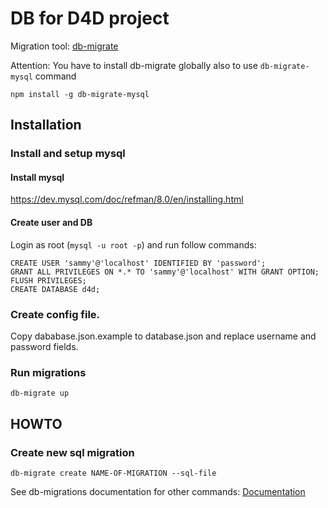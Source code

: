 # DB for D4D project

Migration tool: [db-migrate](https://db-migrate.readthedocs.io/)


Attention:
You have to install db-migrate globally also to use `db-migrate-mysql` command
```
npm install -g db-migrate-mysql
```


## Installation


### Install and setup mysql

#### Install mysql

https://dev.mysql.com/doc/refman/8.0/en/installing.html


#### Create user and DB


Login as root (`mysql -u root -p`) and run follow commands:

```
CREATE USER 'sammy'@'localhost' IDENTIFIED BY 'password';
GRANT ALL PRIVILEGES ON *.* TO 'sammy'@'localhost' WITH GRANT OPTION;
FLUSH PRIVILEGES;
CREATE DATABASE d4d;

```

### Create config file.

Copy dababase.json.example to database.json and replace username and password fields.

### Run migrations

```
db-migrate up
```


## HOWTO


### Create new sql migration


```
db-migrate create NAME-OF-MIGRATION --sql-file
```


See db-migrations documentation for other commands: [Documentation](https://db-migrate.readthedocs.io/en/latest/Getting%20Started/commands/)
